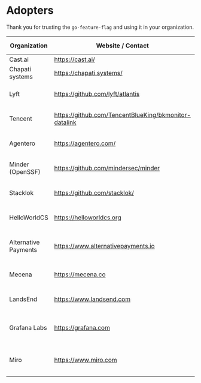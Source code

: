 # Adopters

Thank you for trusting the `go-feature-flag` and using it in your organization.

| **Organization**     | **Website / Contact**                                 | **Description of use**                         |
| -------------------- | ----------------------------------------------------- | ---------------------------------------------- |
| Cast.ai              | https://cast.ai/                                      |                                                |
| Chapati systems      | https://chapati.systems/                              |                                                |
| Lyft                 | https://github.com/lyft/atlantis                      | Inside the Atlantis fork used by Lyft.         |
| Tencent              | https://github.com/TencentBlueKing/bkmonitor-datalink | Used inside BKMONITOR-DATALINK.                |
| Agentero             | https://agentero.com/                                 | FF tool within Agentero platform               |
| Minder (OpenSSF)     | https://github.com/mindersec/minder                   | Feature flags using OpenFeature                |
| Stacklok             | https://github.com/stacklok/                          | Feature flags (looking at using relay)         |
| HelloWorldCS         | https://helloworldcs.org                              | Feature flags for internal tools + app         |
| Alternative Payments | https://www.alternativepayments.io                    | Feature Flagging for frontend and backend apps |
| Mecena               | https://mecena.co                                     | FF for backend microservices                   |
| LandsEnd             | https://www.landsend.com                              | FF for backend and frontend apps               |
| Grafana Labs         | https://grafana.com                                   | GOFF relay with OpenFeature clients            |
| Miro                 | https://www.miro.com                                  | Feature flags in general with OpenFeature      | 
